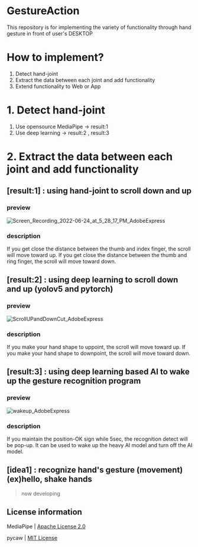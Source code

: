 # GestureAction
This repository is for implementing the variety of functionality through hand gesture in front of user's DESKTOP

# How to implement?
1. Detect hand-joint
2. Extract the data between each joint and add functionality
3. Extend functionality to Web or App

# 1. Detect hand-joint

1. Use opensource MediaPipe -> result:1
2. Use deep learning -> result:2 , result:3

# 2. Extract the data between each joint and add functionality

## [result:1] : using hand-joint to scroll down and up

### preview
![Screen_Recording_2022-06-24_at_5_28_17_PM_AdobeExpress](https://user-images.githubusercontent.com/43237393/175544041-4d64f946-08b5-438e-bcd9-70dfc1471437.gif)

### description
If you get close the distance between the thumb and index finger, the scroll will move toward up.
If you get close the distance between the thumb and ring finger, the scroll will move toward down.

## [result:2] : using deep learning to scroll down and up (yolov5 and pytorch)

### preview
![ScrollUPandDownCut_AdobeExpress](https://user-images.githubusercontent.com/43237393/176349183-19b55d5c-d68b-448c-986b-ef83d50ffbf7.gif)

### description
If you make your hand shape to uppoint, the scroll will move toward up.
If you make your hand shape to downpoint, the scroll will move toward down.

## [result:3] : using deep learning based AI to wake up the gesture recognition program

### preview
![wakeup_AdobeExpress](https://user-images.githubusercontent.com/43237393/176349977-1a336a47-7ff7-45cf-9fdc-7e7fec3fdcee.gif)

### description
If you maintain the position-OK sign while 5sec, the recognition detect will be pop-up.
It can be used to wake up the heavy AI model and turn off the AI model.

## [idea1] : recognize hand's gesture (movement) (ex)hello, shake hands
> now developing
## License information

MediaPipe | [Apache License 2.0](https://www.apache.org/licenses/LICENSE-2.0)

pycaw | [MIT License](https://opensource.org/licenses/MIT)
